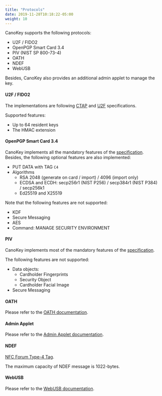 ```yaml
---
title: "Protocols"
date: 2019-11-28T10:18:22-05:00
weight: 10
---
```


CanoKey supports the following protocols:

- U2F / FIDO2
- OpenPGP Smart Card 3.4
- PIV (NIST SP 800-73-4)
- OATH
- NDEF
- WebUSB

Besides, CanoKey also provides an additional admin applet to manage the key.

#### U2F / FIDO2

The implementations are following [CTAP](https://fidoalliance.org/specs/fido-v2.0-ps-20190130/fido-client-to-authenticator-protocol-v2.0-ps-20190130.html) and [U2F](https://fidoalliance.org/specs/fido-u2f-v1.0-ps-20141009/fido-u2f-hid-protocol-ps-20141009.html) specifications.

Supported features:

- Up to 64 resident keys
- The HMAC extension

#### OpenPGP Smart Card 3.4

CanoKey implements all the mandatory features of the [specification](https://gnupg.org/ftp/specs/OpenPGP-smart-card-application-3.4.pdf). Besides, the following optional features are also implemented:

- PUT DATA with TAG `C4`
- Algorithms
  - RSA 2048 (generate on card / import) / 4096 (import only)
  - ECDSA and ECDH: secp256r1 (NIST P256) / secp384r1 (NIST P384) / secp256k1
  - Ed25519 and X25519

Note that the following features are not supported:

- KDF
- Secure Messaging
- AES
- Command: MANAGE SECURITY ENVIRONMENT

#### PIV

CanoKey implements most of the mandatory features of the [specification](https://nvlpubs.nist.gov/nistpubs/SpecialPublications/NIST.SP.800-73-4.pdf).

The following features are not supported:

- Data objects:
  - Cardholder Fingerprints
  - Security Object
  - Cardholder Facial Image
- Secure Messaging

#### OATH

Please refer to the [OATH documentation](oath/).

#### Admin Applet

Please refer to the [Admin Applet documentation](admin/).

#### NDEF

[NFC Forum Type-4 Tag](http://apps4android.org/nfc-specifications/NFCForum-TS-Type-4-Tag_2.0.pdf).

The maximum capacity of NDEF message is 1022-bytes.

#### WebUSB

Please refer to the [WebUSB documentation](webusb/).
